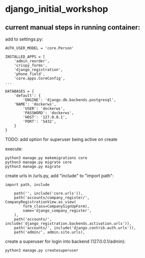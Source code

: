 # django_initial_workshop

## current manual steps in running container:

add to settings.py:
```
AUTH_USER_MODEL = 'core.Person'

INSTALLED_APPS = [
    'admin_reorder',
    'crispy_forms',
    'django_registration',
    'phone_field',
    'core.apps.CoreConfig',
...

DATABASES = {
    'default': {
        'ENGINE': 'django.db.backends.postgresql',
	'NAME': 'dockerws',
        'USER': 'dockerws',
        'PASSWORD': 'dockerws',
        'HOST': '127.0.0.1',
        'PORT': '5432',
    }
}
```
TODO: add option for superuser being active on create

execute:
```
python3 manage.py makemigrations core
python3 manage.py migrate core
python3 manage.py migrate
```

create urls in <project>/urls.py, add "include" to "import path":
```
import path, include

    path('', include('core.urls')),
    path('accounts/company_register/', CompanyRegistrationView.as_view(
        form_class=CompanySignUpForm),
        name='django_company_register',
    ),
    path('accounts/', include('django_registration.backends.activation.urls')),
    path('accounts/', include('django.contrib.auth.urls')),
    path('admin/', admin.site.urls),
```

create a superuser for login into backend (127.0.0.1/admin):

```
python3 manage.py createsuperuser
```

